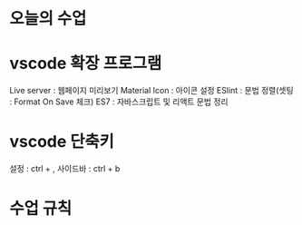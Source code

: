 # 오늘의 수업

# vscode 확장 프로그램
Live server : 웹페이지 미리보기
Material Icon : 아이콘 설정
ESlint : 문법 정렬(셋팅 : Format On Save 체크)
ES7 : 자바스크립트 및 리액트 문법 정리

# vscode 단축키
설정 : ctrl + ,
사이드바 : ctrl + b

# 수업 규칙

